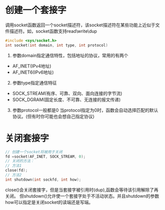 # 创建一个套接字
调用socket函数返回一个socket描述符，该socket描述符在某些功能上近似于文件描述符。如，socket函数支持read\write\dup
```C++
#include <sys/socket.h>
int socket(int domain, int type, int protocol)
```
1. 参数domain指定通信特性，包括地址的协议，常用的有两个
+ AF_INET(IPv4地址)
+ AF_INET6(IPv6地址)

2. 参数type指定通信特征
+ SOCK_STREAM(有序、可靠、双向、面向连接的字节流)
+ SOCK_DGRAM(固定长度、不可靠、无连接的报文传递)

3. 参数protocol一般都是0
当protocol指定为0时，函数会自动选择匹配的默认协议。(但有时你可能也会想自己指定协议)

# 关闭套接字
```C++
// 创建一个socket将被用于关闭
fd =socket(AF_INET, SOCK_STREAM, 0);
// 关闭的方法：
// 方法1
close(fd);
// 方法2
int shutdown(int sockfd, int how);
```
close()会关闭套接字，但是当套接字被引用时(dup),函数会等待该引用解除了再关闭。
但shutdown()允许使一个套接字处于不活动状态。并且shutdown的参数how可以指定是关闭socket的读端还是写端。